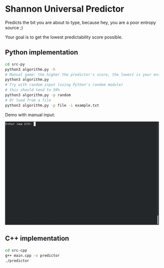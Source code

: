 # Shannon Universal Predictor

Predicts the bit you are about to type, because hey, you are a poor entropy source ;)

Your goal is to get the lowest predictability score possible.

## Python implementation

```bash
cd src-py
python3 algorithm.py -h
# Manual game: the higher the predictor's score, the lowest is your entropy
python3 algorithm.py
# Try with random input (using Python's random module)
# this should tend to 50%
python3 algorithm.py -p random
# Or load from a file
python3 algorithm.py -p file -i example.txt
```

Demo with manual input:

![Shannon Universal Predictor](demo-py.gif)

## C++ implementation

```bash
cd src-cpp
g++ main.cpp -o predictor
./predictor
```
